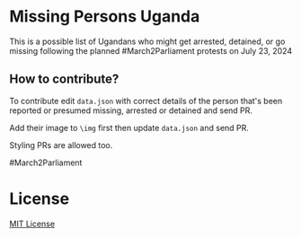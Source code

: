 # Missing Persons Uganda

This is a possible list of Ugandans who might get arrested, detained, or go missing following the planned #March2Parliament protests on July 23, 2024

## How to contribute? 

To contribute edit `data.json` with correct details of the person that's been reported or presumed missing, arrested or detained and send PR.

Add their image to `\img` first then update `data.json` and send PR.

Styling PRs are allowed too.

#March2Parliament

# License
[MIT License](https://github.com/wkambale/missingpersons/blob/main/LICENSE)
